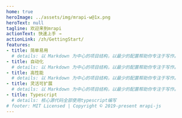 ```yaml
---
home: true
heroImage: ../assets/img/mrapi-w@1x.png
heroText: null
tagline: 欢迎来到mrapi
actionText: 快速上手 →
actionLink: /zh/GettingStart/
features:
- title: 简单易用
  # details: 以 Markdown 为中心的项目结构，以最少的配置帮助你专注于写作。
- title: 自动化
  # details: 以 Markdown 为中心的项目结构，以最少的配置帮助你专注于写作。
- title: 高性能
  # details: 以 Markdown 为中心的项目结构，以最少的配置帮助你专注于写作。
- title: 灵活可扩展
  # details: 以 Markdown 为中心的项目结构，以最少的配置帮助你专注于写作。
- title: Typescript
  # details: 核心源代码全部使用typescript编写
# footer: MIT Licensed | Copyright © 2019-present mrapi-js
---
```

<!-- <Footer/> -->